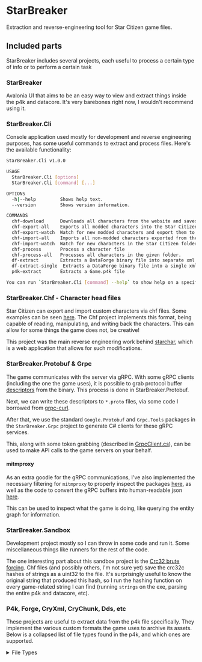 # StarBreaker

Extraction and reverse-engineering tool for Star Citizen game files.

## Included parts

StarBreaker includes several projects, each useful to process a certain type of info or to perform a certain task

### StarBreaker
Avalonia UI that aims to be an easy way to view and extract things inside the p4k and datacore. It's very barebones right now, I wouldn't recommend using it.

### StarBreaker.Cli

Console application used mostly for development and reverse engineering purposes, has some useful commands to extract and process files. Here's the available functionality:
```sh
StarBreaker.Cli v1.0.0

USAGE
  StarBreaker.Cli [options]
  StarBreaker.Cli [command] [...]

OPTIONS
  -h|--help         Shows help text. 
  --version         Shows version information. 

COMMANDS
  chf-download      Downloads all characters from the website and saves them to the website characters folder. 
  chf-export-all    Exports all modded characters into the Star Citizen folder. 
  chf-export-watch  Watch for new modded characters and export them to the star citizen folder. 
  chf-import-all    Imports all non-modded characters exported from the game into our local characters folder. 
  chf-import-watch  Watch for new characters in the Star Citizen folder and import them. 
  chf-process       Process a character file 
  chf-process-all   Processes all characters in the given folder. 
  df-extract        Extracts a DataForge binary file into separate xml files 
  df-extract-single  Extracts a DataForge binary file into a single xml 
  p4k-extract       Extracts a Game.p4k file 

You can run `StarBreaker.Cli [command] --help` to show help on a specific command.
```
### StarBreaker.Chf - Character head files
Star Citizen can export and import custom characters via chf files. Some examples can be seen [here](https://www.star-citizen-characters.com/). The Chf project implements this format, being capable of reading, manipulating, and writing back the characters. This can allow for some things the game does not, be creative!

This project was the main reverse engineering work behind [starchar](https://github.com/diogotr7/starchar), which is a web application that allows for such modifications.

### StarBreaker.Protobuf & Grpc
The game communicates with the server via gRPC. With some gRPC clients (including the one the game uses), it is possible to grab protocol buffer [descriptors](https://protobuf.dev/reference/java/api-docs/com/google/protobuf/Descriptors.html) from the binary. This process is done in StarBreaker.Protobuf.

Next, we can write these descriptors to `*.proto` files, via some code I borrowed from [grpc-curl](https://github.com/xoofx/grpc-curl).

After that, we use the standard `Google.Protobuf` and `Grpc.Tools` packages in the `StarBreaker.Grpc` project to generate C# clients for these gRPC services.

This, along with some token grabbing (described in [GrpcClient.cs](src/StarBreaker.Protobuf/GrpcClient.cs)), can be used to make API calls to the game servers on your behalf.

#### mitmproxy
As an extra goodie for the gRPC communications, I've also implemented the necessary filtering for `mitmproxy` to properly inspect the packages [here](scripts/mitm.ps1), as well as the code to convert the gRPC buffers into human-readable json [here](src/StarBreaker.Protobuf/ReadAllBuffers.cs).

This can be used to inspect what the game is doing, like querying the entity graph for information.

### StarBreaker.Sandbox

Development project mostly so I can throw in some code and run it. Some miscellaneous things like runners for the rest of the code.

The one interesting part about this sandbox project is the [Crc32 brute forcing](src/StarBreaker.Sandbox/StringCrc32c.cs). Chf files (and possibly others, I'm not sure yet) save the crc32c hashes of strings as a uint32 to the file. It's surprisingly useful to know the original string that produced this hash, so I run the hashing function on every game-related string I can find (running `strings` on the exe, parsing the entire p4k and datacore, etc).

### P4k, Forge, CryXml, CryChunk, Dds, etc
These projects are useful to extract data from the p4k file specifically. They implement the various custom formats the game uses to archive its assets. Below is a collapsed list of file types found in the p4k, and which ones are supported.

<details>

<summary>File Types</summary>

All of these files can be found when extracting Data.p4k from Star Citizen.
Some are common formats and immediately usable, other require conversion, and some are unknown.

### Usable

Files with these extensions can be opened with a program or converted to a more common format.
Some of them require specific parsing, which I've already done.

- dbc = StarBreaker.Forge
- p4k = StarBreaker.P4k
- xml = StarBreaker.CryXmlB
- cfg = plain text, configuration
- chf = character head file, https://github.com/diogotr7/StarCitizenChf
- dpl = plaintext, json-ish. only one file. depletion?
- eco = plaintext, json-ish. planettech related. ecology?
- dds = texture, openable by many programs
- gfx = flash, use https://ruffle.rs/
- swf = flash, use https://ruffle.rs/
- ini  = plaintext, i18n
- json
- meshsetup = plain xml
- opr = plain json, object preset
- pak = zip file
- png = image
- svg
- ttf
- txt
- xml, sometimes
- bk2 = bink video
- bnk = wwise audio bank
- ogg = audio, openable by many programs
- obj = wavefront obj, 3d model
- usm = https://github.com/Rikux3/UsmToolkit
- wem = wwise audio

### CryXMLB

These files are CryXmlB files, which we can convert to regular xml.

- adb
- animevents
- bspace
- cdf
- cga
- chrparams
- comb
- mtl
- veg
- xml, sometimes

### CrChf

see cgf-converter, TODO.

- cga
- cgam
- cgf
- cgfm
- cigvoxel
- cigvoxelheader
- dst
- soc

### IVO

see cgf-converter, TODO.

- aim
- caf
- chr
- dba
- img
- skin
- skinm

### TODO / Unknown

Investigation needed. most of these are not obvious, not common, and probably not even very interesting (except socpak of course).

- cax = CAXCACHE, very uncommon
- dat = probably just misc data, might have to read header
- dna = DNA v1.6 signature, very interesting
- lut = only one file with header SKYL
- pso = directx pipeline state object?
- r16 = raw 16-bit ints? no clue. heightmaps or something?
- r8 = raw 8-bit ints? no clue. heightmaps or something?
- raw = no clue. from the path it seems to be planet texture related somehow
- RigLogic = RIG V1.9 signature. animation related?
- socpak - server object container pak. zip file. explore me
- vvg = vehicle voxel ?? sig 0xC? 0xBA 0xFE 0xCA | some of these are CrCh
- topology = unknown. medical gown. starcloth? no signature

</details>
